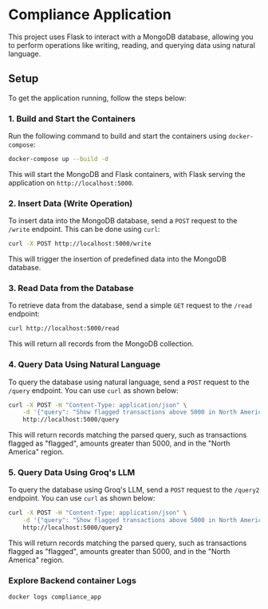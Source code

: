 # Compliance Application

This project uses Flask to interact with a MongoDB database, allowing you to perform operations like writing, reading, and querying data using natural language.

## Setup

To get the application running, follow the steps below:

### 1. Build and Start the Containers

Run the following command to build and start the containers using `docker-compose`:

```bash
docker-compose up --build -d
```

This will start the MongoDB and Flask containers, with Flask serving the application on `http://localhost:5000`.

### 2. Insert Data (Write Operation)

To insert data into the MongoDB database, send a `POST` request to the `/write` endpoint. This can be done using `curl`:

```bash
curl -X POST http://localhost:5000/write
```

This will trigger the insertion of predefined data into the MongoDB database.

### 3. Read Data from the Database

To retrieve data from the database, send a simple `GET` request to the `/read` endpoint:

```bash
curl http://localhost:5000/read
```

This will return all records from the MongoDB collection.

### 4. Query Data Using Natural Language

To query the database using natural language, send a `POST` request to the `/query` endpoint. You can use `curl` as shown below:

```bash
curl -X POST -H "Content-Type: application/json" \
    -d '{"query": "Show flagged transactions above 5000 in North America"}' \
    http://localhost:5000/query
```

This will return records matching the parsed query, such as transactions flagged as "flagged", amounts greater than 5000, and in the "North America" region.

### 5. Query Data Using Groq's LLM

To query the database using Groq's LLM, send a `POST` request to the `/query2` endpoint. You can use `curl` as shown below:

```bash
curl -X POST -H "Content-Type: application/json" \
    -d '{"query": "Show flagged transactions above 5000 in North America"}' \
    http://localhost:5000/query2
```

This will return records matching the parsed query, such as transactions flagged as "flagged", amounts greater than 5000, and in the "North America" region.

### Explore Backend container Logs
```bash
docker logs compliance_app
```